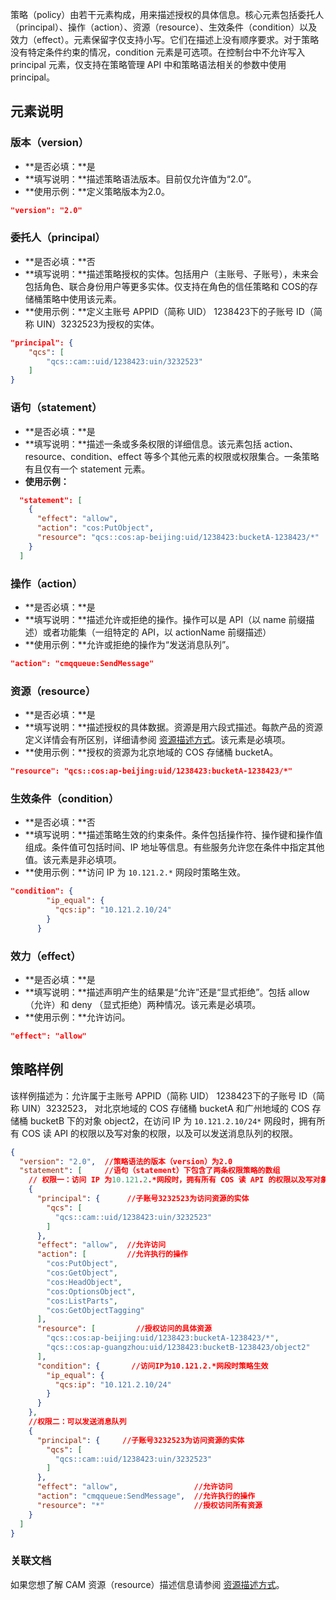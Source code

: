 策略（policy）由若干元素构成，用来描述授权的具体信息。核心元素包括委托人（principal）、操作（action）、资源（resource）、生效条件（condition）以及效力（effect）。元素保留字仅支持小写。它们在描述上没有顺序要求。对于策略没有特定条件约束的情况，condition 元素是可选项。在控制台中不允许写入 principal 元素，仅支持在策略管理 API 中和策略语法相关的参数中使用 principal。

##  元素说明
### 版本（version）
- **是否必填：**是
- **填写说明：**描述策略语法版本。目前仅允许值为“2.0”。
- **使用示例：**定义策略版本为2.0。
```json
"version": "2.0"
```

### 委托人（principal）
- **是否必填：**否
- **填写说明：**描述策略授权的实体。包括用户（主账号、子账号），未来会包括角色、联合身份用户等更多实体。仅支持在角色的信任策略和 COS的存储桶策略中使用该元素。
- **使用示例：**定义主账号 APPID（简称 UID） 1238423下的子账号 ID（简称 UIN）3232523为授权的实体。
```json
"principal": {
	"qcs": [
		"qcs::cam::uid/1238423:uin/3232523"
	]
}
```


### 语句（statement）
- **是否必填：**是
- **填写说明：**描述一条或多条权限的详细信息。该元素包括 action、resource、condition、effect 等多个其他元素的权限或权限集合。一条策略有且仅有一个 statement 元素。
- **使用示例：**
```json
  "statement": [
    {
      "effect": "allow",
      "action": "cos:PutObject",
      "resource": "qcs::cos:ap-beijing:uid/1238423:bucketA-1238423/*"
    }
  ]
```

### 操作（action）
- **是否必填：**是
- **填写说明：**描述允许或拒绝的操作。操作可以是 API（以 name 前缀描述）或者功能集（一组特定的 API，以 actionName 前缀描述）
- **使用示例：**允许或拒绝的操作为“发送消息队列”。
```json
"action": "cmqqueue:SendMessage"
```


### 资源（resource）
- **是否必填：**是
- **填写说明：**描述授权的具体数据。资源是用六段式描述。每款产品的资源定义详情会有所区别，详细请参阅 [资源描述方式](https://cloud.tencent.com/document/product/598/10606)。该元素是必填项。
- **使用示例：**授权的资源为北京地域的 COS 存储桶 bucketA。 
```json
"resource": "qcs::cos:ap-beijing:uid/1238423:bucketA-1238423/*"
```


### 生效条件（condition）
- **是否必填：**否
- **填写说明：**描述策略生效的约束条件。条件包括操作符、操作键和操作值组成。条件值可包括时间、IP 地址等信息。有些服务允许您在条件中指定其他值。该元素是非必填项。
- **使用示例：**访问 IP 为 `10.121.2.*` 网段时策略生效。
```json
"condition": {
        "ip_equal": {
          "qcs:ip": "10.121.2.10/24"
        }
      }
```

### 效力（effect）
- **是否必填：**是
- **填写说明：**描述声明产生的结果是“允许”还是“显式拒绝”。包括 allow（允许）和 deny （显式拒绝）两种情况。该元素是必填项。
- **使用示例：**允许访问。
```json
"effect": "allow"
```

## 策略样例

该样例描述为：允许属于主账号 APPID（简称 UID） 1238423下的子账号 ID（简称 UIN）3232523， 对北京地域的 COS 存储桶 bucketA 和广州地域的 COS 存储桶 bucketB 下的对象 object2，在访问 IP 为 `10.121.2.10/24*` 网段时，拥有所有 COS 读 API 的权限以及写对象的权限，以及可以发送消息队列的权限。 

```json
{
  "version": "2.0",  //策略语法的版本（version）为2.0
  "statement": [     //语句（statement）下包含了两条权限策略的数组
	// 权限一：访问 IP 为10.121.2.*网段时，拥有所有 COS 读 API 的权限以及写对象的权限
    {
      "principal": {      //子账号3232523为访问资源的实体
        "qcs": [
          "qcs::cam::uid/1238423:uin/3232523"   
        ]
      },
      "effect": "allow",  //允许访问
      "action": [         //允许执行的操作
        "cos:PutObject",
        "cos:GetObject",
        "cos:HeadObject",
        "cos:OptionsObject",
        "cos:ListParts",
        "cos:GetObjectTagging"
      ],
      "resource": [         //授权访问的具体资源
        "qcs::cos:ap-beijing:uid/1238423:bucketA-1238423/*",
        "qcs::cos:ap-guangzhou:uid/1238423:bucketB-1238423/object2"
      ],
      "condition": {       //访问IP为10.121.2.*网段时策略生效
        "ip_equal": {
          "qcs:ip": "10.121.2.10/24"
        }
      }
    },
	//权限二：可以发送消息队列
    {
      "principal": {     //子账号3232523为访问资源的实体
        "qcs": [
          "qcs::cam::uid/1238423:uin/3232523"
        ]
      },
      "effect": "allow",                 //允许访问
      "action": "cmqqueue:SendMessage",  //允许执行的操作
      "resource": "*"                    //授权访问所有资源
    }
  ]
}
```

### 关联文档

如果您想了解 CAM 资源（resource）描述信息请参阅 [资源描述方式](https://cloud.tencent.com/document/product/598/10606)。

